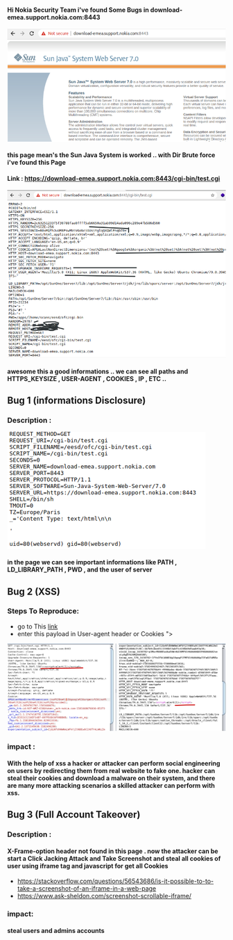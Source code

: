 #### Hi Nokia Security Team i've found Some Bugs in download-emea.support.nokia.com:8443 

<img src='src/nok1.png'>

#### this page mean's the Sun Java System is worked .. with Dir Brute force i've found this Page 

#### Link : https://download-emea.support.nokia.com:8443/cgi-bin/test.cgi

<img src='src/datalol.png'>

#### awesome this a good informations .. we  can see all paths and HTTPS_KEYSIZE , USER-AGENT , COOKIES , IP , ETC ..

## Bug 1 (informations Disclosure)

### Description : 

<img src='src/mydatalolff.png'>

#### in the page we can see important informations like PATH , LD_LIBRARY_PATH , PWD , and the user of server 

## Bug 2 (XSS) 

### Steps To Reproduce:
 * go to This <a href='https://download-emea.support.nokia.com:8443/cgi-bin/test.cgi'>link</a>
 * enter this payload in User-agent header or Cookies "><script>alert(1)</script> 
 
<img src='src/burpdatalol.png'>

### impact :
#### With the help of xss a hacker or attacker can perform social engineering on users by redirecting them from real website to fake one. hacker can steal their cookies and download a malware on their system, and there are many more attacking scenarios a skilled attacker can perform with xss.

## Bug 3 (Full Account Takeover)
### Description :
#### X-Frame-option header not found in this page . now the attacker can be start a Click Jacking Attack and Take Screenshot and steal all cookies of user using iframe tag and javascript for get all Cookies
 * https://stackoverflow.com/questions/56543686/is-it-possible-to-to-take-a-screenshot-of-an-iframe-in-a-web-page
 * https://www.ask-sheldon.com/screenshot-scrollable-iframe/
### impact:
#### steal users and admins accounts
